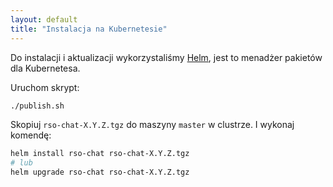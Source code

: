 ```yaml
---
layout: default
title: "Instalacja na Kubernetesie"
---
```


Do instalacji i aktualizacji wykorzystaliśmy [Helm](https://helm.sh/), jest to menadżer pakietów dla Kubernetesa.

Uruchom skrypt:
```bash
./publish.sh
```

Skopiuj `rso-chat-X.Y.Z.tgz` do maszyny `master` w clustrze.
I wykonaj komendę:
```bash
helm install rso-chat rso-chat-X.Y.Z.tgz
# lub
helm upgrade rso-chat rso-chat-X.Y.Z.tgz
```
